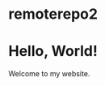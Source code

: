 # remoterepo2
<html>
<head>
    <title>My Page</title>
</head>
<body>
    <h1>Hello, World!</h1>
    <p>Welcome to my website.</p>
</body>
</html>
